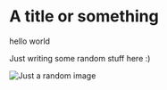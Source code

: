 # A title or something

hello world

Just writing some random stuff here :)

![Just a random image](https://wallpaperaccess.com/full/167408.jpg "just a random image")
